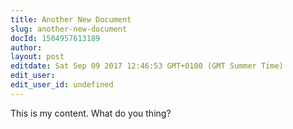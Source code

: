 ```yaml
---
title: Another New Document
slug: another-new-document
docId: 1504957613189
author: 
layout: post
editdate: Sat Sep 09 2017 12:46:53 GMT+0100 (GMT Summer Time)
edit_user: 
edit_user_id: undefined
---
```

This is my content. What do you thing?